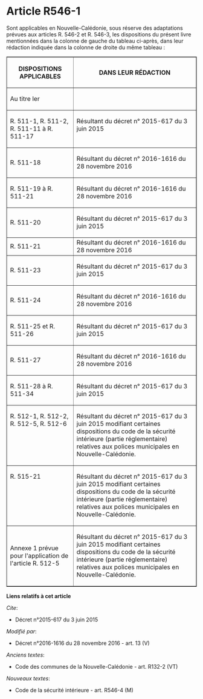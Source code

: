 # Article R546-1

Sont applicables en Nouvelle-Calédonie, sous réserve des adaptations prévues aux articles R. 546-2 et R. 546-3, les
dispositions du présent livre mentionnées dans la colonne de gauche du tableau ci-après, dans leur rédaction indiquée dans la
colonne de droite du même tableau : 

<table border="1">
  <tbody>
    <tr>
      <th>

DISPOSITIONS APPLICABLES 

</th>
      <th>

DANS LEUR RÉDACTION 

</th>
    </tr>
    <tr>
      <td valign="middle">

Au titre Ier

</td>
      <td align="left" valign="middle">
    </td></tr>
    <tr>
      <td valign="top" align="left">

R. 511-1, R. 511-2, R. 511-11 à R. 511-17 

</td>
      <td valign="top" align="left">

Résultant du décret n° 2015-617 du 3 juin 2015

</td>
    </tr>
    <tr>
      <td>

R. 511-18

</td>
      <td>

Résultant du décret n° 2016-1616 du 28 novembre 2016

</td>
    </tr>
    <tr>
      <td>

R. 511-19 à R. 511-21 

</td>
      <td>

Résultant du décret n° 2016-1616 du 28 novembre 2016

</td>
    </tr>
    <tr>
      <td>

R. 511-20

</td>
      <td>

Résultant du décret n° 2015-617 du 3 juin 2015

</td>
    </tr>
    <tr>
      <td>R. 511-21</td>
      <td align="left">Résultant du décret n° 2016-1616 du 28 novembre 2016</td>
    </tr>
    <tr>
      <td>

R. 511-23 

</td>
      <td>

Résultant du décret n° 2015-617 du 3 juin 2015

</td>
    </tr>
    <tr>
      <td>

R. 511-24 

</td>
      <td>

Résultant du décret n° 2016-1616 du 28 novembre 2016

</td>
    </tr>
    <tr>
      <td>

R. 511-25 et R. 511-26

</td>
      <td>

Résultant du décret n° 2015-617 du 3 juin 2015

</td>
    </tr>
    <tr>
      <td>

R. 511-27

</td>
      <td>

Résultant du décret n° 2016-1616 du 28 novembre 2016

</td>
    </tr>
    <tr>
      <td>

R. 511-28 à R. 511-34

</td>
      <td>

Résultant du décret n° 2015-617 du 3 juin 2015

</td>
    </tr>
    <tr>
      <td align="left" valign="top">

R. 512-1, R. 512-2, R. 512-5, R. 512-6

</td>
      <td valign="top" align="left">

Résultant du décret n° 2015-617 du 3 juin 2015 modifiant certaines dispositions du code de la sécurité intérieure (partie
réglementaire) relatives aux polices municipales en Nouvelle-Calédonie.

</td>
    </tr>
    <tr>
      <td valign="top" align="left">

R. 515-21

</td>
      <td align="left" valign="top">

Résultant du  décret n° 2015-617 du 3 juin 2015 modifiant certaines dispositions du code de la sécurité intérieure (partie
réglementaire) relatives aux polices municipales en Nouvelle-Calédonie.

</td>
    </tr>
    <tr>
      <td valign="middle">

Annexe 1 prévue pour l'application de l'article R. 512-5 

</td>
      <td valign="middle">

Résultant du décret n° 2015-617 du 3 juin 2015 modifiant certaines dispositions du code de la sécurité intérieure (partie
réglementaire) relatives aux polices municipales en Nouvelle-Calédonie. 

</td>
    </tr>
  </tbody>
</table>

**Liens relatifs à cet article**

_Cite_:

  - Décret n°2015-617 du 3 juin 2015

_Modifié par_:

  - Décret n°2016-1616 du 28 novembre 2016 - art. 13 (V)

_Anciens textes_:

  - Code des communes de la Nouvelle-Calédonie - art. R132-2 (VT)

_Nouveaux textes_:

  - Code de la sécurité intérieure - art. R546-4 (M)
